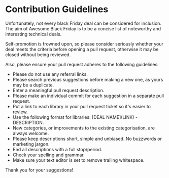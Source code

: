 # Contribution Guidelines

Unfortunately, not every black Friday deal can be considered for inclusion. The aim of Awesome Black Friday is to be a concise list of noteworthy and interesting technical deals.

Self-promotion is frowned upon, so please consider seriously whether your deal meets the criteria before opening a pull request, otherwise it may be closed without being reviewed.

Also, please ensure your pull request adheres to the following guidelines:

* Please do not use any referral links. 
* Please search previous suggestions before making a new one, as yours may be a duplicate.
* Enter a meaningful pull request description.
* Please make an individual commit for each suggestion in a separate pull request.
* Put a link to each library in your pull request ticket so it's easier to review.
* Use the following format for libraries: \[DEAL NAME\]\(LINK\) - DESCRIPTION.
* New categories, or improvements to the existing categorisation, are always welcome.
* Please keep descriptions short, simple and unbiased. No buzzwords or marketing jargon.
* End all descriptions with a full stop/period.
* Check your spelling and grammar.
* Make sure your text editor is set to remove trailing whitespace.

Thank you for your suggestions!
